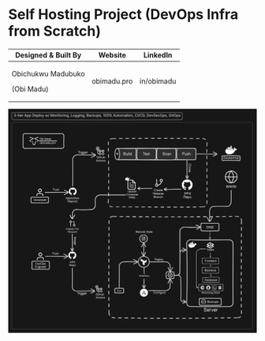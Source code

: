 # Self Hosting Project (DevOps Infra from Scratch)

| Designed & Built By | Website | LinkedIn |
| ----- | ----- | ----- |
| <p>Obichukwu Madubuko</p><p>(Obi Madu)</p> | obimadu.pro | in/obimadu |

![Workflow / Architecture Diagram](./diagram.png)
